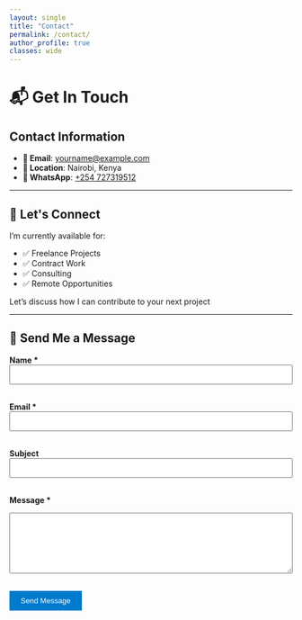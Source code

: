 ```yaml
---
layout: single
title: "Contact"
permalink: /contact/
author_profile: true
classes: wide
---
```


# 📬 Get In Touch

## Contact Information

- **📧 Email**: [yourname@example.com](mailto:donaldkimtai623@gmail.com)  
- **📍 Location**: Nairobi, Kenya  
- **💬 WhatsApp**: [+254 727319512](https://wa.me/254727319512)

---

## 🤝 Let's Connect

I’m currently available for:

- ✅ Freelance Projects  
- ✅ Contract Work  
- ✅ Consulting  
- ✅ Remote Opportunities

Let’s discuss how I can contribute to your next project

---

## 📩 Send Me a Message

<form action="https://formspree.io/f/your-form-id" method="POST">
  <label for="name"><strong>Name *</strong></label><br>
  <input type="text" id="name" name="name" required style="width: 100%; padding: 8px;"><br><br>

  <label for="email"><strong>Email *</strong></label><br>
  <input type="email" id="email" name="_replyto" required style="width: 100%; padding: 8px;"><br><br>

  <label for="subject"><strong>Subject</strong></label><br>
  <input type="text" id="subject" name="subject" style="width: 100%; padding: 8px;"><br><br>

  <label for="message"><strong>Message *</strong></label><br>
  <textarea id="message" name="message" rows="6" required style="width: 100%; padding: 8px;"></textarea><br><br>

  <button type="submit" style="padding: 10px 20px; background-color: #007acc; color: white; border: none; cursor: pointer;">Send Message</button>
</form>
